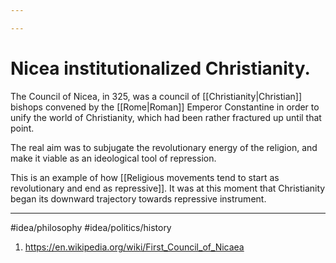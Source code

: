 ```yaml
---

---
```

# Nicea institutionalized Christianity. 
The Council of Nicea, in 325, was a council of [[Christianity|Christian]] bishops convened by the [[Rome|Roman]] Emperor Constantine in order to unify the world of Christianity, which had been rather fractured up until that point. 

The real aim was to subjugate the revolutionary energy of the religion, and make it viable as an ideological tool of repression. 

This is an example of how [[Religious movements tend to start as revolutionary and end as repressive]]. It was at this moment that Christianity began its downward trajectory towards repressive instrument. 

---
#idea/philosophy 
#idea/politics/history 

1. https://en.wikipedia.org/wiki/First_Council_of_Nicaea